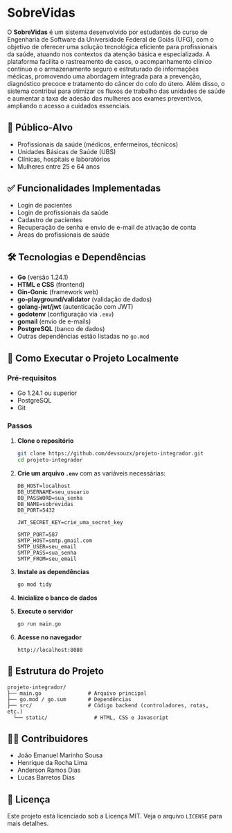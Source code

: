 # SobreVidas

O **SobreVidas** é um sistema desenvolvido por estudantes do curso de Engenharia de Software da Universidade Federal de Goiás (UFG), com o objetivo de oferecer uma solução tecnológica eficiente para profissionais da saúde, atuando nos contextos da atenção básica e especializada. A plataforma facilita o rastreamento de casos, o acompanhamento clínico contínuo e o armazenamento seguro e estruturado de informações médicas, promovendo uma abordagem integrada para a prevenção, diagnóstico precoce e tratamento do câncer do colo do útero. Além disso, o sistema contribui para otimizar os fluxos de trabalho das unidades de saúde e aumentar a taxa de adesão das mulheres aos exames preventivos, ampliando o acesso a cuidados essenciais.

## 🎯 Público-Alvo

- Profissionais da saúde (médicos, enfermeiros, técnicos)
- Unidades Básicas de Saúde (UBS)
- Clínicas, hospitais e laboratórios
- Mulheres entre 25 e 64 anos

## ✅ Funcionalidades Implementadas

- Login de pacientes
- Login de profissionais da saúde
- Cadastro de pacientes
- Recuperação de senha e envio de e-mail de ativação de conta
- Áreas do profissionais de saúde

## 🛠️ Tecnologias e Dependências

- **Go** (versão 1.24.1)
- **HTML e CSS** (frontend)
- **Gin-Gonic** (framework web)
- **go-playground/validator** (validação de dados)
- **golang-jwt/jwt** (autenticação com JWT)
- **godotenv** (configuração via `.env`)
- **gomail** (envio de e-mails)
- **PostgreSQL** (banco de dados)
- Outras dependências estão listadas no `go.mod`

## 🚀 Como Executar o Projeto Localmente

### Pré-requisitos

- Go 1.24.1 ou superior
- PostgreSQL
- Git

### Passos

1. **Clone o repositório**
   ```bash
   git clone https://github.com/devsouzx/projeto-integrador.git
   cd projeto-integrador
   ```

2. **Crie um arquivo `.env`** com as variáveis necessárias:
   ```
   DB_HOST=localhost
   DB_USERNAME=seu_usuario
   DB_PASSWORD=sua_senha
   DB_NAME=sobrevidas
   DB_PORT=5432
   
   JWT_SECRET_KEY=crie_uma_secret_key
   
   SMTP_PORT=587
   SMTP_HOST=smtp.gmail.com
   SMTP_USER=seu_email
   SMTP_PASS=sua_senha
   SMTP_FROM=seu_email
   ```

3. **Instale as dependências**
   ```bash
   go mod tidy
   ```

4. **Inicialize o banco de dados**

5. **Execute o servidor**
   ```bash
   go run main.go
   ```

6. **Acesse no navegador**
   ```
   http://localhost:8080
   ```

## 📁 Estrutura do Projeto

```
projeto-integrador/
├── main.go               # Arquivo principal
├── go.mod / go.sum       # Dependências
├── src/                  # Código backend (controladores, rotas, etc.)
  └── static/               # HTML, CSS e Javascript
```

## 👨‍💻 Contribuidores

- João Emanuel Marinho Sousa
- Henrique da Rocha Lima    
- Anderson Ramos Dias  
- Lucas Barretos Dias

## 📄 Licença

Este projeto está licenciado sob a Licença MIT. Veja o arquivo `LICENSE` para mais detalhes.
